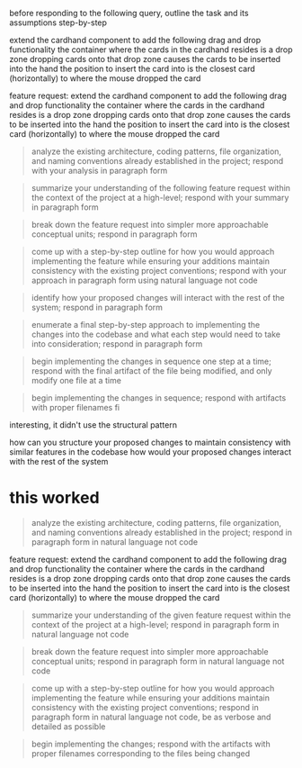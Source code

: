 
before responding to the following query, outline the task and its assumptions step-by-step

extend the cardhand component to add the following drag and drop functionality 
the container where the cards in the cardhand resides is a drop zone
dropping cards onto that drop zone causes the cards to be inserted into the hand
the position to insert the card into is the closest card (horizontally) to where the mouse dropped the card




feature request: 
extend the cardhand component to add the following drag and drop functionality 
the container where the cards in the cardhand resides is a drop zone
dropping cards onto that drop zone causes the cards to be inserted into the hand
the position to insert the card into is the closest card (horizontally) to where the mouse dropped the card


>	analyze the existing architecture, coding patterns, file organization, and naming conventions already established in the project;  respond with your analysis in paragraph form

>	summarize your understanding of the following feature request within the context of the project at a high-level; respond with your summary in paragraph form

>	break down the feature request into simpler more approachable conceptual units;  respond in paragraph form

>	come up with a step-by-step outline for how you would approach implementing the feature while ensuring your additions maintain consistency with the existing project conventions;  respond with your approach in paragraph form using natural language not code

>	identify how your proposed changes will interact with the rest of the system; respond in paragraph form

>	enumerate a final step-by-step approach to implementing the changes into the codebase and what each step would need to take into consideration; respond in paragraph form

>	begin implementing the changes in sequence one step at a time;  respond with the final artifact of the file being modified, and only modify one file at a time



>	begin implementing the changes in sequence;  respond with artifacts with proper filenames fi



interesting, it didn't use the structural pattern 



how can you structure your proposed changes to maintain consistency with similar features in the codebase
how would your proposed changes interact with the rest of the system





#	this worked

>	analyze the existing architecture, coding patterns, file organization, and naming conventions already established in the project;  respond in paragraph form in natural language not code

feature request: 
extend the cardhand component to add the following drag and drop functionality 
the container where the cards in the cardhand resides is a drop zone
dropping cards onto that drop zone causes the cards to be inserted into the hand
the position to insert the card into is the closest card (horizontally) to where the mouse dropped the card

>	summarize your understanding of the given feature request within the context of the project at a high-level; respond in paragraph form in natural language not code

>	break down the feature request into simpler more approachable conceptual units;  respond in paragraph form in natural language not code 

>	come up with a step-by-step outline for how you would approach implementing the feature while ensuring your additions maintain consistency with the existing project conventions;  respond in paragraph form in natural language not code, be as verbose and detailed as possible 

>	begin implementing the changes;  respond with the artifacts with proper filenames corresponding to the files being changed



